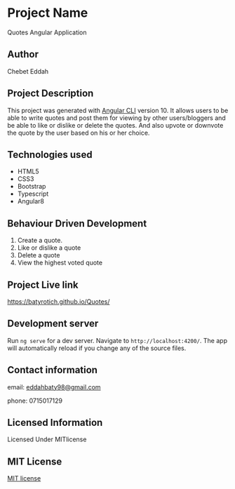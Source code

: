 # Project Name
Quotes  Angular Application
## Author
Chebet Eddah
## Project Description

This project was generated with [Angular CLI](https://github.com/angular/angular-cli) version 10. It allows users to be able to write quotes and post them for viewing by other users/bloggers  and be able to like or dislike or delete the quotes.  And also upvote or downvote the quote by the user based on his or her choice.

## Technologies used
 - HTML5
 - CSS3
 - Bootstrap
 - Typescript
 - Angular8

 ## Behaviour Driven Development
  1. Create a quote.
  2. Like or dislike a quote
  3. Delete a quote
  4. View the highest voted quote

  ## Project Live link
  https://batyrotich.github.io/Quotes/

  ## Development server

 Run `ng serve` for a dev server. Navigate to `http://localhost:4200/`. The app will automatically reload if you change any of the source files.

 ## Contact information
  email: eddahbaty98@gmail.com

 phone: 0715017129

 ## Licensed Information
 Licensed Under MITlicense

 ## MIT License
[MIT license](https://github.com/batyrotich/Quotes/community/license/new?branch=master&template=mit)

